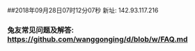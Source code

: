 ##2018年09月28日07时12分07秒 新址: 142.93.117.216
### 兔友常见问题及解答: https://github.com/wanggonging/d/blob/w/FAQ.md
